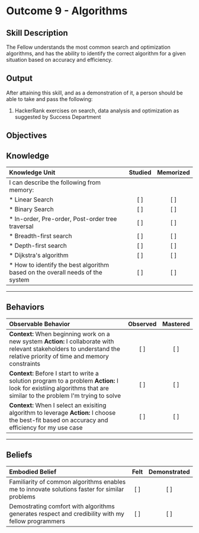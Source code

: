 # Outcome 9 - Algorithms

**Skill Description**
----------
The Fellow understands the most common search and optimization algorithms, and has the ability to identify the correct algorithm for a given situation based on accuracy and efficiency.

**Output**
----------
After attaining this skill, and as a demonstration of it, a person should be able to take and pass the following:

1. HackerRank exercises on search, data analysis and optimization as suggested by Success Department 


**Objectives**
----------
## **Knowledge**


| Knowledge Unit   |      Studied      | Memorized |
|:-------------|:------------------:|:--------:|
| I can describe the following from memory: | | |
| * Linear Search   | [ ] | [ ]  |
| * Binary Search    | [ ] | [ ]  |
| * In-order, Pre-order, Post-order tree traversal | [ ] | [ ]  |
| * Breadth-first search     | [ ] | [ ]  |
| * Depth-first search     | [ ] | [ ]  |
| * Dijkstra's algorithm    | [ ] | [ ]  |
| * How to identify the best algorithm based on the overall needs of the system     | [ ] | [ ]  |



----------


## **Behaviors**

| Observable Behavior   |      Observed      | Mastered |
|:-------------|:------------------:|:--------:|
| **Context:** When beginning work on a new system **Action:** I collaborate with relevant stakeholders to understand the relative priority of time and memory constraints | [ ] | [ ]  |
| **Context:** Before I start to write a solution program to a problem **Action:** I look for existiing algorithms that are similar to the problem I'm trying to solve | [ ] | [ ]  |
| **Context:** When I select an exisiting algorithm to leverage **Action:** I choose the best-fit based on accuracy and efficiency for my use case | [ ] | [ ]  |

----------


## **Beliefs**


| Embodied Belief   |      Felt      | Demonstrated |
|:-------------|:------------------:|:--------:|
| Familiarity of common algorithms enables me to innovate solutions faster for similar problems | [ ] | [ ]  |
| Demostrating comfort with algorithms generates respect and credibility with my fellow programmers | [ ] | [ ]  |



